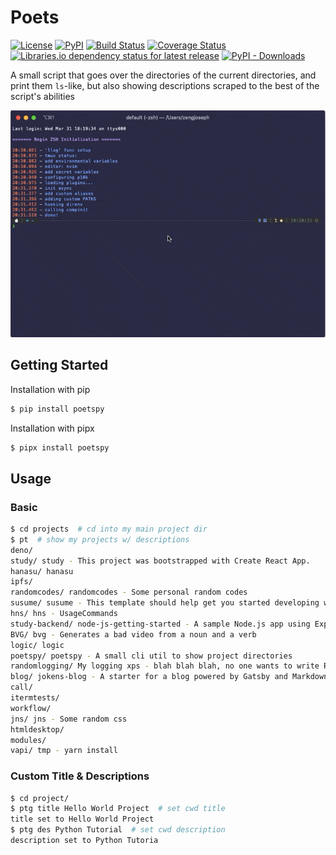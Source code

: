 # Poets

[![License](https://img.shields.io/github/license/jokeneversoke/poets)](https://github.com/JokeNeverSoke/poets/blob/master/LICENSE)
[![PyPI](https://img.shields.io/pypi/v/poetspy)](https://pypi.org/project/poetspy/)
[![Build Status](https://travis-ci.com/JokeNeverSoke/poets.svg?branch=master)](https://travis-ci.com/JokeNeverSoke/poets)
[![Coverage Status](https://coveralls.io/repos/github/JokeNeverSoke/poets/badge.svg?branch=master)](https://coveralls.io/github/JokeNeverSoke/poets?branch=master)
[![Libraries.io dependency status for latest release](https://img.shields.io/librariesio/release/PyPI/poetspy)](https://libraries.io/pypi/poetspy)
[![PyPI - Downloads](https://img.shields.io/pypi/dm/poetspy)](https://pypi.org/project/poetspy/)

A small script that goes over the directories of the current directories, and print them
`ls`-like, but also showing descriptions scraped to the best of the script's abilities

![demonstration](https://raw.githubusercontent.com/JokeNeverSoke/poets/master/assets/demonstration.gif)


## Getting Started

Installation with pip

```bash
$ pip install poetspy
```

Installation with pipx

```bash
$ pipx install poetspy
```

## Usage

### Basic

```bash
$ cd projects  # cd into my main project dir
$ pt  # show my projects w/ descriptions
deno/
study/ study - This project was bootstrapped with Create React App.
hanasu/ hanasu
ipfs/
randomcodes/ randomcodes - Some personal random codes
susume/ susume - This template should help get you started developing with Vue 3 and Typescript in ...
hns/ hns - UsageCommands
study-backend/ node-js-getting-started - A sample Node.js app using Express
BVG/ bvg - Generates a bad video from a noun and a verb
logic/ logic
poetspy/ poetspy - A small cli util to show project directories
randomlogging/ My logging xps - blah blah blah, no one wants to write READMEs
blog/ jokens-blog - A starter for a blog powered by Gatsby and Markdown
call/
itermtests/
workflow/
jns/ jns - Some random css
htmldesktop/
modules/
vapi/ tmp - yarn install
```

### Custom Title & Descriptions

```bash
$ cd project/
$ ptg title Hello World Project  # set cwd title
title set to Hello World Project
$ ptg des Python Tutorial  # set cwd description
description set to Python Tutoria
```
